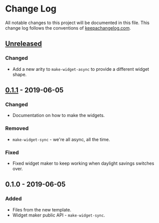 # Change Log
All notable changes to this project will be documented in this file. This change log follows the conventions of [keepachangelog.com](http://keepachangelog.com/).

## [Unreleased]
### Changed
- Add a new arity to `make-widget-async` to provide a different widget shape.

## [0.1.1] - 2019-06-05
### Changed
- Documentation on how to make the widgets.

### Removed
- `make-widget-sync` - we're all async, all the time.

### Fixed
- Fixed widget maker to keep working when daylight savings switches over.

## 0.1.0 - 2019-06-05
### Added
- Files from the new template.
- Widget maker public API - `make-widget-sync`.

[Unreleased]: https://github.com/your-name/web-clj-cljs/compare/0.1.1...HEAD
[0.1.1]: https://github.com/your-name/web-clj-cljs/compare/0.1.0...0.1.1
